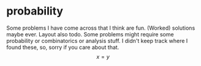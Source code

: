 # probability
Some problems I have come across that I think are fun.
(Worked) solutions maybe ever.
Layout also todo.
Some problems might require some probability or combinatorics or analysis stuff.
I didn't keep track where I found these, so, sorry if you care about that.
$$x=y$$
